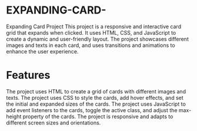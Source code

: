 # EXPANDING-CARD-
Expanding Card Project This project is a responsive and interactive card grid that expands when clicked. It uses HTML, CSS, and JavaScript to create a dynamic and user-friendly layout. The project showcases different images and texts in each card, and uses transitions and animations to enhance the user experience. 

 # Features
The project uses HTML to create a grid of cards with different images and texts.
The project uses CSS to style the cards, add hover effects, and set the initial and expanded sizes of the cards.
The project uses JavaScript to add event listeners to the cards, toggle the active class, and adjust the max-height property of the cards.
The project is responsive and adapts to different screen sizes and orientations.
